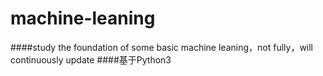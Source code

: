 # machine-leaning
####study the foundation of some basic machine leaning，not fully，will continuously update
####基于Python3

